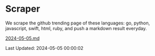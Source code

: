 # Scraper

We scrape the github trending page of these languages: go, python, javascript, swift, html, ruby, and push a markdown result everyday.

[2024-05-05.md](https://github.com/henson/Scraper/blob/master/2024-05-05.md)

Last Updated: 2024-05-05 00:00:02